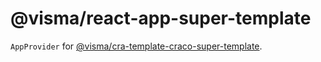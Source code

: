 # @visma/react-app-super-template

`AppProvider` for [@visma/cra-template-craco-super-template](/packages/cra-template-craco-super-template).
